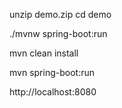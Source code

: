 unzip demo.zip
cd demo


./mvnw spring-boot:run

mvn clean install


mvn spring-boot:run

http://localhost:8080